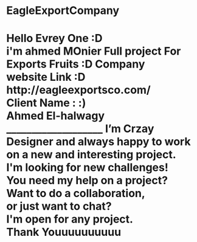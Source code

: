 # EagleExportCompany
<h1>
Hello Evrey One :D <br>
i'm ahmed MOnier
Full project For Exports Fruits :D  Company<br>
website Link :D <br>
http://eagleexportsco.com/ <br>
Client Name : :) <br>
Ahmed El-halwagy <br>
___________________
I’m Crzay Designer  and always happy to work on a new and interesting project.<br>
I'm looking for new challenges!<br>
You need my help on a project?<br>
Want to do a collaboration, <br>
or just want to chat?<br>
I'm open for any project.<br>
Thank Youuuuuuuuuu <br> </h1>
